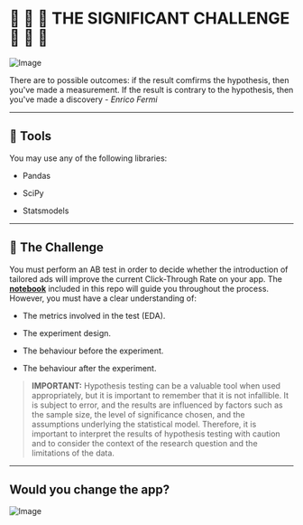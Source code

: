 # :see_no_evil: :hear_no_evil: :speak_no_evil: __THE SIGNIFICANT CHALLENGE__ :speak_no_evil: :hear_no_evil: :see_no_evil:

![Image](https://github.com/potacho/the_significant_challenge/blob/master/images/top_banner.jpg)

There are to possible outcomes: if the result comfirms the hypothesis, then you've made a measurement. If the result is contrary to the hypothesis, then you've made a discovery - _Enrico Fermi_

---

## :wrench: __Tools__

You may use any of the following libraries:

- Pandas

- SciPy

- Statsmodels


---

## :hammer: __The Challenge__

You must perform an AB test in order to decide whether the introduction of tailored ads will improve the current Click-Through Rate on your app. The [__notebook__](https://github.com/potacho/the_significant_challenge/blob/master/notebooks/ab_test_challenge.ipynb) included in this repo will guide you throughout the process. However, you must have a clear understanding of:

- The metrics involved in the test (EDA).

- The experiment design.

- The behaviour before the experiment.

- The behaviour after the experiment.

> __IMPORTANT:__ Hypothesis testing can be a valuable tool when used appropriately, but it is important to remember that it is not infallible. It is subject to error, and the results are influenced by factors such as the sample size, the level of significance chosen, and the assumptions underlying the statistical model. Therefore, it is important to interpret the results of hypothesis testing with caution and to consider the context of the research question and the limitations of the data.

---

## __Would you change the app?__
![Image](https://media.giphy.com/media/9ADoZQgs0tyww/giphy.gif)